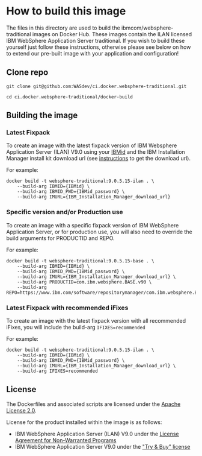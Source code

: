 # How to build this image

The files in this directory are used to build the ibmcom/websphere-traditional images on Docker Hub. These images contain the ILAN licensed IBM WebSphere Application Server traditional. If you wish to build these yourself just follow these instructions, otherwise please see below on how to extend our pre-built image with your application and configuration! 

## Clone repo
`git clone git@github.com:WASdev/ci.docker.websphere-traditional.git`

`cd ci.docker.websphere-traditional/docker-build`

## Building the image

### Latest Fixpack

To create an image with the latest fixpack version of IBM Websphere Application Server (ILAN) V9.0 using your [IBMid](https://www.ibm.com/account/reg/us-en/signup?formid=urx-19776) and the IBM Installation Manager install kit download url (see [instructions](../download-iim.md) to get the download url).  

For example:
```
docker build -t websphere-traditional:9.0.5.15-ilan . \
    --build-arg IBMID={IBMid} \
    --build-arg IBMID_PWD={IBMid_password} \
    --build-arg IMURL={IBM_Installation_Manager_download_url}
```

### Specific version and/or Production use

To create an image with a specific fixpack version of IBM WebSphere Application Server, or for production use, you will also need to override the build arguments for PRODUCTID and REPO.

For example:
```
docker build -t websphere-traditional:9.0.5.15-base . \
    --build-arg IBMID={IBMid} \
    --build-arg IBMID_PWD={IBMid_password} \
    --build-arg IMURL={IBM_Installation_Manager_download_url} \
    --build-arg PRODUCTID=com.ibm.websphere.BASE.v90 \
    --build-arg REPO=https://www.ibm.com/software/repositorymanager/com.ibm.websphere.BASE.v90
```

### Latest Fixpack with recommended iFixes

To create an image with the latest fixpack version with all recommended iFixes, you will include the build-arg ```IFIXES=recommended```

For example:
```
docker build -t websphere-traditional:9.0.5.15-ilan . \
    --build-arg IBMID={IBMid} \
    --build-arg IBMID_PWD={IBMid_password} \
    --build-arg IMURL={IBM_Installation_Manager_download_url} \
    --build-arg IFIXES=recommended
```

## License

The Dockerfiles and associated scripts are licensed under the [Apache License 2.0](http://www.apache.org/licenses/LICENSE-2.0.html).

License for the product installed within the image is as follows:

* IBM WebSphere Application Server (ILAN) V9.0 under the [License Agreement for Non-Warranted Programs](http://www14.software.ibm.com/cgi-bin/weblap/lap.pl?la_formnum=&li_formnum=L-CTUR-B3SGXC)
* IBM WebSphere Application Server V9.0 under the ["Try & Buy" license](http://www14.software.ibm.com/cgi-bin/weblap/lap.pl?la_formnum=&li_formnum=L-CTUR-B3DL7L)


